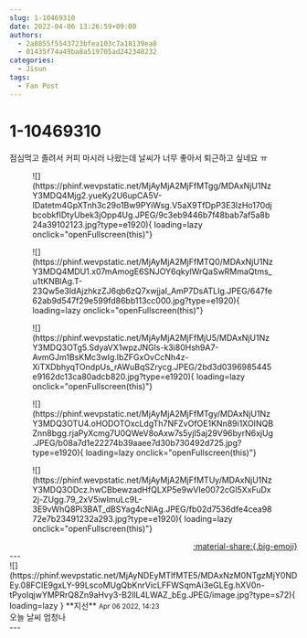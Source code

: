 ```yaml
---
slug: 1-10469310
date: 2022-04-06 13:26:59+09:00
authors:
  - 2a8855f5543723bfea103c7a18139ea8
  - 01435f74a49ba8a519705ad242348232
categories:
  - Jisun
tags:
  - Fan Post
---
```


# 1-10469310

<div class="post-container" markdown="1">
<div class="content-container md-sidebar__scrollwrap" markdown="1">

점심먹고 졸려서 커피 마시러 나왔는데 날씨가 너무 좋아서 퇴근하고 싶네요 ㅠ
<figure markdown="1">
![](https://phinf.wevpstatic.net/MjAyMjA2MjFfMTgg/MDAxNjU1NzY3MDQ4Mjg2.yueKy2U6upCA5V-IDatetm4GpXTnh3c29o1Bw9PYiWsg.V5aX9TfDpP3E3lzHo170djbcobkfIDtyUbek3jOpp4Ug.JPEG/9c3eb9446b7f48bab7af5a8b24a39102123.jpg?type=e1920){ loading=lazy onclick="openFullscreen(this)"}
</figure>

<figure markdown="1">
![](https://phinf.wevpstatic.net/MjAyMjA2MjFfMTQ0/MDAxNjU1NzY3MDQ4MDU1.x07mAmogE6SNJOY6qkylWrQaSwRMmaQtms_u1tKNBlAg.T-23Qw5e3ldAjzhkzZJ6qb6zQ7xwjjaI_AmP7DsATLIg.JPEG/647fe62ab9d547f29e599fd86bb113cc000.jpg?type=e1920){ loading=lazy onclick="openFullscreen(this)"}
</figure>

<figure markdown="1">
![](https://phinf.wevpstatic.net/MjAyMjA2MjFfMjU5/MDAxNjU1NzY3MDQ3OTg5.SdyaVX1wpzJNGls-k3i80Hsh9A7-AvmGJm1BsKMc3wIg.lbZFGxOvCcNh4z-XiTXDbhyqTOndpUs_rAWuBqSZrycg.JPEG/2bd3d0396985445e9162dc13ca80adcb820.jpg?type=e1920){ loading=lazy onclick="openFullscreen(this)"}
</figure>

<figure markdown="1">
![](https://phinf.wevpstatic.net/MjAyMjA2MjFfMTgy/MDAxNjU1NzY3MDQ3OTU4.oHODOTOxcLdgTh7NFZvOfOE1KNn89i1XOINQBZnn8bgg.rjaPyXcmg7U0QWeV8oAxw7s5yjI5aj29V96byrN6xjUg.JPEG/b08a7d1e22274b39aaee7d30b730492d725.jpg?type=e1920){ loading=lazy onclick="openFullscreen(this)"}
</figure>

<figure markdown="1">
![](https://phinf.wevpstatic.net/MjAyMjA2MjFfMTUy/MDAxNjU1NzY3MDQ3ODcz.hwCBbewzadHfQLXP5e9wVIe0072cGl5XxFuDx2j-ZUgg.79_2xV5iwImuLc9L-3E9vWhQ8Pi3BAT_dBSYag4cNlAg.JPEG/fb02d7536dfe4cea9872e7b23491232a293.jpg?type=e1920){ loading=lazy onclick="openFullscreen(this)"}
</figure>


</div>
</div>

<div style="text-align: right;" markdown="1">
<a href="https://weverse.io/fromis9/fanpost/1-10469310" style="text-align: right;">:material-share:{.big-emoji}</a>
</div>
---

<div class="comments-container md-sidebar__scrollwrap" markdown="1">
<div class="comment" markdown="1">
<div class='id-container' markdown="1">
![](https://phinf.wevpstatic.net/MjAyNDEyMTlfMTE5/MDAxNzM0NTgzMjY0NDEy.08FClE9gxLY-99LscoMUgQbKnrVicLFFWSqmAi3eGLEg.hXV0n-tPyoIqjwYMPRrQ8Zn9aHvy3-B2llL4LWAZ_bEg.JPEG/image.jpg?type=s72){ loading=lazy }
**<span class="artist">지선</span>** <small>Apr 06 2022, 14:23</small><br>
</div>
<div class='comment-body' markdown="1">
오늘 날씨 엄청나
</div>
</div>
</div>
---
